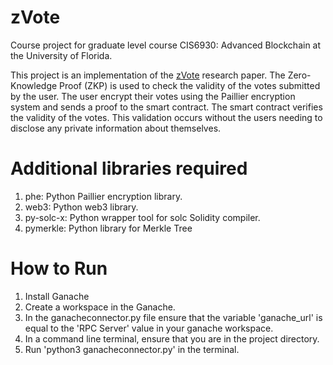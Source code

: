 # zVote
Course project for graduate level course CIS6930: Advanced Blockchain at the University of Florida.

This project is an implementation of the <a href="https://ieeexplore.ieee.org/document/9838690">zVote</a> research paper. The Zero-Knowledge Proof (ZKP) is used to check the validity of the votes submitted by the user. The user encrypt their votes using the Paillier encryption system and sends a proof to the smart contract. The smart contract verifies the validity of the votes. This validation occurs without the users needing to disclose any private information about themselves.

# Additional libraries required
1. phe: Python Paillier encryption library.
2. web3: Python web3 library.
3. py-solc-x: Python wrapper tool for solc Solidity compiler.
4. pymerkle: Python library for Merkle Tree

# How to Run
1. Install Ganache
2. Create a workspace in the Ganache.
3. In the ganacheconnector.py file ensure that the variable 'ganache_url' is equal to the 'RPC Server' value in your ganache workspace.
4. In a command line terminal, ensure that you are in the project directory.
5. Run 'python3 ganacheconnector.py' in the terminal.
